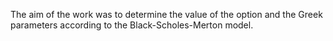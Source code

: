 The aim of the work was to determine the value of the option and the Greek parameters according to the Black-Scholes-Merton model.
